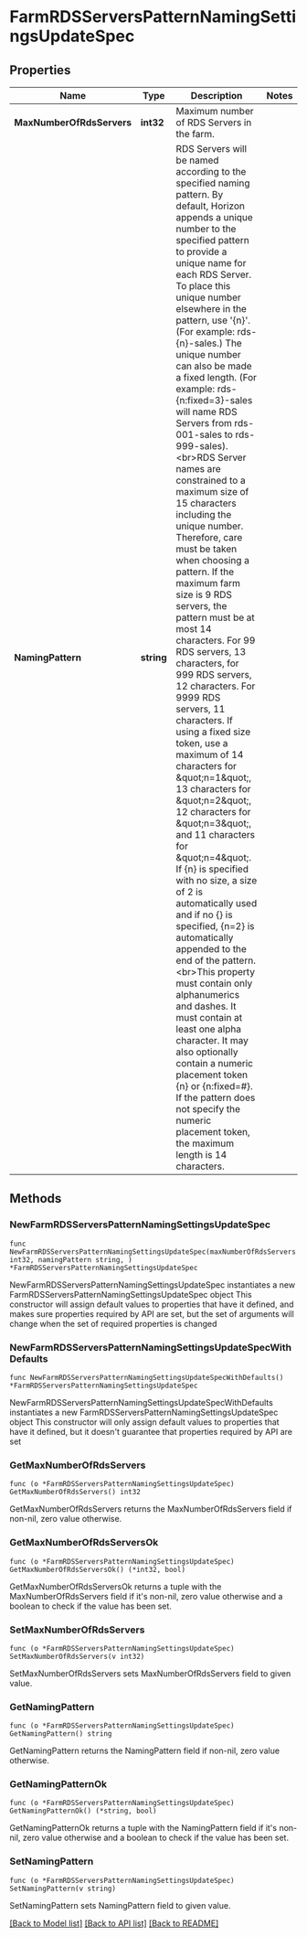 # FarmRDSServersPatternNamingSettingsUpdateSpec

## Properties

Name | Type | Description | Notes
------------ | ------------- | ------------- | -------------
**MaxNumberOfRdsServers** | **int32** | Maximum number of RDS Servers in the farm. | 
**NamingPattern** | **string** | RDS Servers will be named according to the specified naming pattern. By default, Horizon appends a unique number to the specified pattern to provide a unique name for each RDS Server. To place this unique number elsewhere in the pattern, use &#39;{n}&#39;. (For example: rds-{n}-sales.) The unique number can also be made a fixed length. (For example: rds-{n:fixed&#x3D;3}-sales will name RDS Servers from rds-001-sales to rds-999-sales).&lt;br&gt;RDS Server names are constrained to a maximum size of 15 characters including the unique number. Therefore, care must be taken when choosing a pattern. If the maximum farm size is 9 RDS servers, the pattern must be at most 14 characters. For 99 RDS servers, 13 characters, for 999 RDS servers, 12 characters. For 9999 RDS servers, 11 characters. If using a fixed size token, use a maximum of 14 characters for \&quot;n&#x3D;1\&quot;, 13 characters for \&quot;n&#x3D;2\&quot;, 12 characters for \&quot;n&#x3D;3\&quot;, and 11 characters for \&quot;n&#x3D;4\&quot;. If {n} is specified with no size, a size of 2 is automatically used and if no {} is specified, {n&#x3D;2} is automatically appended to the end of the pattern.&lt;br&gt;This property must contain only alphanumerics and dashes. It must contain at least one alpha character. It may also optionally contain a numeric placement token {n} or {n:fixed&#x3D;#}. If the pattern does not specify the numeric placement token, the maximum length is 14 characters. | 

## Methods

### NewFarmRDSServersPatternNamingSettingsUpdateSpec

`func NewFarmRDSServersPatternNamingSettingsUpdateSpec(maxNumberOfRdsServers int32, namingPattern string, ) *FarmRDSServersPatternNamingSettingsUpdateSpec`

NewFarmRDSServersPatternNamingSettingsUpdateSpec instantiates a new FarmRDSServersPatternNamingSettingsUpdateSpec object
This constructor will assign default values to properties that have it defined,
and makes sure properties required by API are set, but the set of arguments
will change when the set of required properties is changed

### NewFarmRDSServersPatternNamingSettingsUpdateSpecWithDefaults

`func NewFarmRDSServersPatternNamingSettingsUpdateSpecWithDefaults() *FarmRDSServersPatternNamingSettingsUpdateSpec`

NewFarmRDSServersPatternNamingSettingsUpdateSpecWithDefaults instantiates a new FarmRDSServersPatternNamingSettingsUpdateSpec object
This constructor will only assign default values to properties that have it defined,
but it doesn't guarantee that properties required by API are set

### GetMaxNumberOfRdsServers

`func (o *FarmRDSServersPatternNamingSettingsUpdateSpec) GetMaxNumberOfRdsServers() int32`

GetMaxNumberOfRdsServers returns the MaxNumberOfRdsServers field if non-nil, zero value otherwise.

### GetMaxNumberOfRdsServersOk

`func (o *FarmRDSServersPatternNamingSettingsUpdateSpec) GetMaxNumberOfRdsServersOk() (*int32, bool)`

GetMaxNumberOfRdsServersOk returns a tuple with the MaxNumberOfRdsServers field if it's non-nil, zero value otherwise
and a boolean to check if the value has been set.

### SetMaxNumberOfRdsServers

`func (o *FarmRDSServersPatternNamingSettingsUpdateSpec) SetMaxNumberOfRdsServers(v int32)`

SetMaxNumberOfRdsServers sets MaxNumberOfRdsServers field to given value.


### GetNamingPattern

`func (o *FarmRDSServersPatternNamingSettingsUpdateSpec) GetNamingPattern() string`

GetNamingPattern returns the NamingPattern field if non-nil, zero value otherwise.

### GetNamingPatternOk

`func (o *FarmRDSServersPatternNamingSettingsUpdateSpec) GetNamingPatternOk() (*string, bool)`

GetNamingPatternOk returns a tuple with the NamingPattern field if it's non-nil, zero value otherwise
and a boolean to check if the value has been set.

### SetNamingPattern

`func (o *FarmRDSServersPatternNamingSettingsUpdateSpec) SetNamingPattern(v string)`

SetNamingPattern sets NamingPattern field to given value.



[[Back to Model list]](../README.md#documentation-for-models) [[Back to API list]](../README.md#documentation-for-api-endpoints) [[Back to README]](../README.md)


